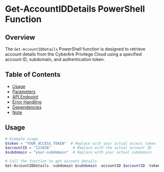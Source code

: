 # Get-AccountIDDetails PowerShell Function

## Overview

The `Get-AccountIDDetails` PowerShell function is designed to retrieve account details from the CyberArk Privilege Cloud using a specified account ID, subdomain, and authentication token.

## Table of Contents

- [Usage](#usage)
- [Parameters](#parameters)
- [API Endpoint](#api-endpoint)
- [Error Handling](#error-handling)
- [Dependencies](#dependencies)
- [Note](#note)

## Usage

```powershell
# Example usage
$token = "YOUR_ACCESS_TOKEN"  # Replace with your actual access token
$accountID = "123456"          # Replace with the actual account ID
$subdomain = "your-subdomain"  # Replace with your actual subdomain

# Call the function to get account details
Get-AccountIDDetails -subdomain $subdomain -accountID $accountID -token $token
